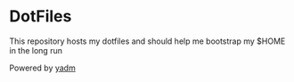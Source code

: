 # DotFiles

This repository hosts my dotfiles and should help me bootstrap my $HOME in the long run

Powered by [yadm](https://yadm.io)
